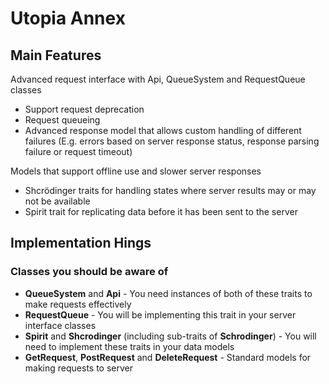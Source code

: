 # Utopia Annex

## Main Features

Advanced request interface with Api, QueueSystem and RequestQueue classes
- Support request deprecation
- Request queueing
- Advanced response model that allows custom handling of different failures 
  (E.g. errors based on server response status, response parsing failure or request timeout)

Models that support offline use and slower server responses
- Shcrödinger traits for handling states where server results may or may not be available
- Spirit trait for replicating data before it has been sent to the server

## Implementation Hings

### Classes you should be aware of
- **QueueSystem** and **Api** - You need instances of both of these traits to make requests effectively
- **RequestQueue** - You will be implementing this trait in your server interface classes
- **Spirit** and **Shcrodinger** (including sub-traits of **Schrodinger**) - You will need to implement 
  these traits in your data models
- **GetRequest**, **PostRequest** and **DeleteRequest** - Standard models for making requests to server